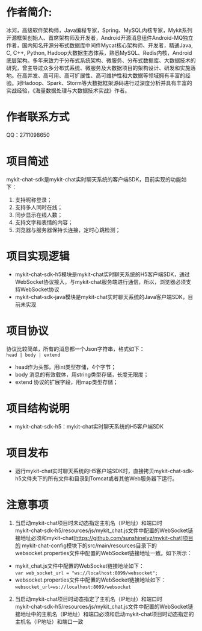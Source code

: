 # 作者简介: 
冰河，高级软件架构师，Java编程专家，Spring、MySQL内核专家，Mykit系列开源框架创始人、首席架构师及开发者，Android开源消息组件Android-MQ独立作者，国内知名开源分布式数据库中间件Mycat核心架构师、开发者，精通Java, C, C++, Python, Hadoop大数据生态体系，熟悉MySQL、Redis内核，Android底层架构。多年来致力于分布式系统架构、微服务、分布式数据库、大数据技术的研究，曾主导过众多分布式系统、微服务及大数据项目的架构设计、研发和实施落地。在高并发、高可用、高可扩展性、高可维护性和大数据等领域拥有丰富的经验。对Hadoop、Spark、Storm等大数据框架源码进行过深度分析并具有丰富的实战经验，《海量数据处理与大数据技术实战》作者。

# 作者联系方式
QQ：2711098650

# 项目简述
mykit-chat-sdk是mykit-chat实时聊天系统的客户端SDK，目前实现的功能如下：  
1. 支持昵称登录；  
2. 支持多人同时在线；  
3. 同步显示在线人数；  
4. 支持文字和表情的内容；  
5. 浏览器与服务器保持长连接，定时心跳检测；  

# 项目实现逻辑
*  mykit-chat-sdk-h5模块是mykit-chat实时聊天系统的H5客户端SDK，通过WebSocket协议接入，与mykit-chat服务端进行通信，所以，浏览器必须支持WebSocket协议
* mykit-chat-sdk-java模块是mykit-chat实时聊天系统的Java客户端SDK，目前未实现

# 项目协议

协议比较简单，所有的消息都一个Json字符串，格式如下：  
`head | body | extend`  

* head作为头部，用int类型存储，4个字节；
* body 消息的有效载体，用string类型存储，长度无限度；
* extend 协议的扩展字段，用map类型存储；
  

# 项目结构说明
* mykit-chat-sdk-h5：mykit-chat实时聊天系统的H5客户端SDK

# 项目发布
* 运行mykit-chat实时聊天系统的H5客户端SDK时，直接拷贝mykit-chat-sdk-h5文件夹下的所有文件和目录到Tomcat或者其他Web服务器下运行。

# 注意事项
1. 当启动mykit-chat项目时未动态指定主机名（IP地址）和端口时  
mykit-chat-sdk-h5/resources/js/mykit_chat.js文件中配置的WebSocket链接地址必须和mykit-chat[https://github.com/sunshinelyz/mykit-chat]项目的
mykit-chat-config模块下的src/main/resources目录下的websocket.properties文件中配置的WebSocket链接地址一致。如下所示：  
*  mykit_chat.js文件中配置的WebSocket链接地址如下：  
```var web_socket_url = "ws://localhost:8099/websocket";```  
*  websocket.properties文件中配置的WebSocket链接地址如下：  
```websocket_url=ws://localhost:8099/websocket```
2. 当启动mykit-chat项目时动态指定了主机名（IP地址）和端口时  
mykit-chat-sdk-h5/resources/js/mykit_chat.js文件中配置的WebSocket链接地址中的主机名（IP地址）和端口必须和启动mykit-chat项目时动态指定的主机名（IP地址）和端口一致